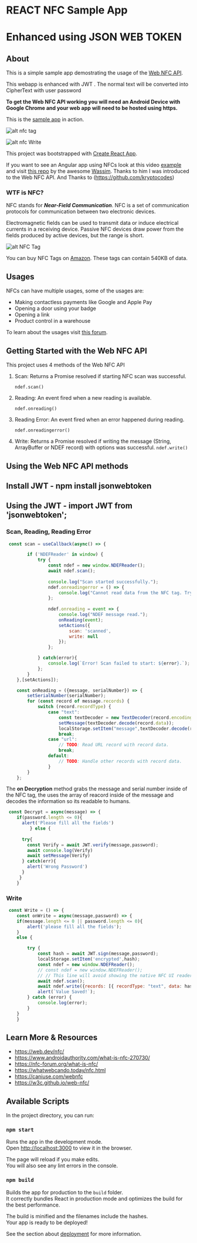 # REACT NFC Sample App
# Enhanced using JSON WEB TOKEN
## About


This is a simple sample app demostrating the usage of the [Web NFC API](https://w3c.github.io/web-nfc/).

This webapp is enhanced with JWT . The normal text will be converted into CipherText with user password

**To get the Web NFC API working you will need an Android Device with Google Chrome and your web app will need to be hosted using https.**

This is the [sample app](https://nfc-acet.pages.dev/) in action.

![alt nfc tag](scs.png)

![alt nfc Write](output.4)

This project was bootstrapped with [Create React App](https://github.com/facebook/create-react-app).

If you want to see an Angular app using NFCs look at this video [example](https://twitter.com/manekinekko/status/1424697070015991808) and visit [this repo](https://github.com/manekinekko/puzzle-duo-nfc) by the awesome [Wassim](https://twitter.com/manekinekko). Thanks to him I was introduced to the Web NFC API. And Thanks to (https://github.com/kryptocodes) 

### WTF is NFC?

NFC stands for **_Near-Field Communication_**. NFC is a set of communication protocols for communication between two electronic devices.

Electromagnetic fields can be used to transmit data or induce electrical currents in a receiving device. Passive NFC devices draw power from the fields produced by active devices, but the range is short.

![alt NFC Tag](nfc.jpg)

You can buy NFC Tags on [Amazon](https://www.amazon.com/gp/product/B0727NYX3B/ref=ppx_yo_dt_b_asin_title_o01_s00?ie=UTF8&psc=1). These tags can contain 540KB of data.

## Usages

NFCs can have multiple usages, some of the usages are:

- Making contactless payments like Google and Apple Pay
- Opening a door using your badge
- Opening a link
- Product control in a warehouse

To learn about the usages visit [this forum](https://nfc-forum.org/what-is-nfc/).

## Getting Started with the Web NFC API

This project uses 4 methods of the Web NFC API

1. Scan: Returns a Promise resolved if starting NFC scan was successful.

   `ndef.scan()`

2. Reading: An event fired when a new reading is available.

   `ndef.onreading()`

3. Reading Error: An event fired when an error happened during reading.

   `ndef.onreadingerror()`

4. Write: Returns a Promise resolved if writing the message (String, ArrayBuffer or NDEF record) with options was successful.
   `ndef.write()`

## Using the Web NFC API methods

## Install JWT - npm install jsonwebtoken

## Using the JWT - import JWT from 'jsonwebtoken';


### Scan, Reading, Reading Error

```javascript
 const scan = useCallback(async() => {

        if ('NDEFReader' in window) { 
            try {
                const ndef = new window.NDEFReader();
                await ndef.scan();
                
                console.log("Scan started successfully.");
                ndef.onreadingerror = () => {
                    console.log("Cannot read data from the NFC tag. Try another one?");
                };
                
                ndef.onreading = event => {
                    console.log("NDEF message read.");
                    onReading(event);
                    setActions({
                        scan: 'scanned',
                        write: null
                    });
                };

            } catch(error){
                console.log(`Error! Scan failed to start: ${error}.`);
            };
        }
    },[setActions]);

    const onReading = ({message, serialNumber}) => {
        setSerialNumber(serialNumber);
        for (const record of message.records) {
            switch (record.recordType) {
                case "text":
                    const textDecoder = new TextDecoder(record.encoding);
                    setMessage(textDecoder.decode(record.data));
                    localStorage.setItem("message",textDecoder.decode(record.data))
                    break;
                case "url":
                    // TODO: Read URL record with record data.
                    break;
                default:
                    // TODO: Handle other records with record data.
                }
        }
    };
```

The **on Decryption** method grabs the message and serial number inside of the NFC tag, the uses the array of reacord inside of the message and decodes the information so its readable to humans.

```javascript
 const Decrypt = async(message) => {
    if(password.length <= 0){
      alert('Please fill all the fields')
         } else {
    
      try{
        const Verify = await JWT.verify(message,password);
        await console.log(Verify)
        await setMessage(Verify)
      } catch(err){
        alert('Wrong Password')
      }
     }
    }
```

### Write

```javascript
 const Write = () => {
    const onWrite = async(message,password) => {
    if(message.length <= 0 || password.length <= 0){
        alert('please fill all the fields');
    }
    else {

        try {
            const hash = await JWT.sign(message,password);
            localStorage.setItem('encrypted',hash);
            const ndef = new window.NDEFReader();
            // const ndef = new window.NDEFReader();
            // // This line will avoid showing the native NFC UI reader
            await ndef.scan();
            await ndef.write({records: [{ recordType: "text", data: hash }]});
            alert(`Value Saved!`);
        } catch (error) {
            console.log(error);
        }
    } 
    }
```

## Learn More & Resources

- https://web.dev/nfc/
- https://www.androidauthority.com/what-is-nfc-270730/
- https://nfc-forum.org/what-is-nfc/
- https://whatwebcando.today/nfc.html
- https://caniuse.com/webnfc
- https://w3c.github.io/web-nfc/

## Available Scripts

In the project directory, you can run:

### `npm start`

Runs the app in the development mode.\
Open [http://localhost:3000](http://localhost:3000) to view it in the browser.

The page will reload if you make edits.\
You will also see any lint errors in the console.

### `npm build`

Builds the app for production to the `build` folder.\
It correctly bundles React in production mode and optimizes the build for the best performance.

The build is minified and the filenames include the hashes.\
Your app is ready to be deployed!

See the section about [deployment](https://facebook.github.io/create-react-app/docs/deployment) for more information.
